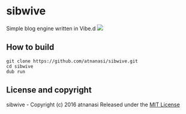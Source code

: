 # sibwive
Simple blog engine written in Vibe.d
[![][mit-badge]][mit]

## How to build
```
git clone https://github.com/atnanasi/sibwive.git
cd sibwive
dub run
```

## License and copyright
sibwive - Copyright (c) 2016 atnanasi
Released under the [MIT License][mit]

[mit]:https://opensource.org/licenses/MIT
[mit-badge]:https://img.shields.io/badge/license-MIT-444444.svg?style=flat-squrare

